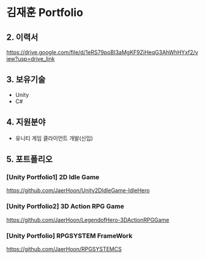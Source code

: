# 김재훈 Portfolio 
## 2. 이력서
https://drive.google.com/file/d/1eRS79poBI3aMgKF9ZjHeqG3AhWhHYxf2/view?usp=drive_link
## 3. 보유기술
- Unity
- C#
## 4. 지원분야
- 유니티 게임 클라이언트 개발(신입)
## 5. 포트폴리오
### [Unity Portfolio1] 2D Idle Game
https://github.com/JaerHoon/Unity2DIdleGame-IdleHero
### [Unity Portfolio2] 3D Action RPG Game
https://github.com/JaerHoon/LegendofHero-3DActionRPGGame
### [Unity Portfolio] RPGSYSTEM FrameWork
https://github.com/JaerHoon/RPGSYSTEMCS

   
